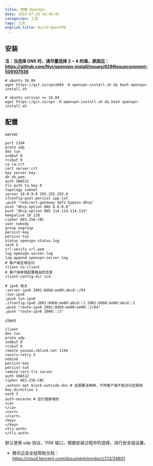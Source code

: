 ```yaml
---
title: 搭建 OpenVpn
date: 2019-07-29 16:45:45
categories: 工具
tags: 工具
english_title: Build-OpenVPN
---
```


## 安装

**注：当选择 DNS 时，请尽量选择 2 ~ 4 的值，原因见：https://github.com/Nyr/openvpn-install/issues/629#issuecomment-509107936**

```
# ubuntu 16.04
wget https://git.io/vpn1604 -O openvpn-install.sh && bash openvpn-install.sh

# ubuntu version >= 16.04
wget https://git.io/vpn -O openvpn-install.sh && bash openvpn-install.sh
```

## 配置

server
```
port 1194
proto udp
dev tun
sndbuf 0
rcvbuf 0
ca ca.crt
cert server.crt
key server.key
dh dh.pem
auth SHA512
tls-auth ta.key 0
topology subnet
server 10.8.9.0 255.255.255.0
ifconfig-pool-persist ipp.txt
;push "redirect-gateway def1 bypass-dhcp"
push "dhcp-option DNS 8.8.8.8"
push "dhcp-option DNS 114.114.114.114"
keepalive 10 120
cipher AES-256-CBC
user nobody
group nogroup
persist-key
persist-tun
status openvpn-status.log
verb 5
crl-verify crl.pem
log openvpn-server.log
log-append openvpn-server.log
# 客户端互相访问
client-to-client
# 客户端单独配置路由的目录
client-config-dir ccd

# ipv6 相关
;server-ipv6 2001:0db8:ee00:abcd::/64
;tun-ipv6
;push tun-ipv6
;ifconfig-ipv6 2001:0db8:ee00:abcd::1 2001:0db8:ee00:abcd::2
;push "route-ipv6 2001:0db8:ee00:ee00::2/64"
;push "route-ipv6 2000::/3"
```

client

```
client
dev tun
proto udp
sndbuf 0
rcvbuf 0
remote youzan.cblink.net 1194
resolv-retry 5
nobind
persist-key
persist-tun
remote-cert-tls server
auth SHA512
cipher AES-256-CBC
;setenv opt block-outside-dns # 这里要注释掉，不然客户端不能访问互联网
key-direction 1
verb 3
auth-nocache # 这行是新增的
<ca>
</ca>
<cert>
</cert>
<key>
</key>
<tls-auth>
</tls-auth>
```

默认使用 udp 协议，1194 端口，根据安装过程中的选择，进行安全组设置。

- 腾讯云安全组帮助文档：https://cloud.tencent.com/document/product/213/34601